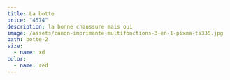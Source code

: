 ```yaml
---
title: La botte
price: "4574"
description: la bonne chaussure mais oui
image: /assets/canon-imprimante-multifonctions-3-en-1-pixma-ts335.jpg
path: botte-2
size:
  - name: xd
color:
  - name: red
---
```

